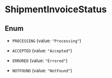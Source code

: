
# ShipmentInvoiceStatus

## Enum


* `PROCESSING` (value: `"Processing"`)

* `ACCEPTED` (value: `"Accepted"`)

* `ERRORED` (value: `"Errored"`)

* `NOTFOUND` (value: `"NotFound"`)



